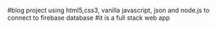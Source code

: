 #blog project using html5,css3, vanilla javascript, json and node.js to connect to firebase database
#it is a full stack web app
